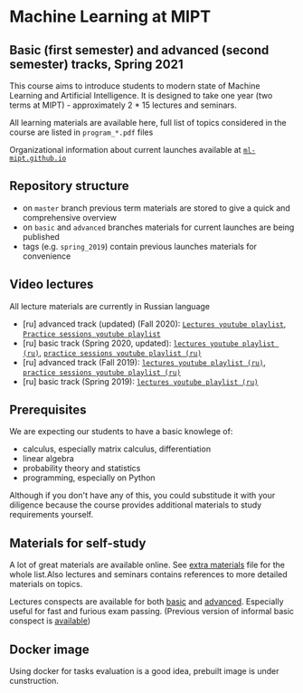# Machine Learning at MIPT

## Basic (first semester) and advanced (second semester) tracks, Spring 2021

This course aims to introduce students to modern state of Machine Learning and
Artificial Intelligence. It is designed to take one year (two terms at MIPT) -
approximately 2 \* 15 lectures and seminars.

All learning materials are available here, full list of topics considered in the
course are listed in `program_*.pdf` files

Organizational information about current launches available at
[`ml-mipt.github.io`](https://ml-mipt.github.io/)

## Repository structure

- on `master` branch previous term materials are stored to give a quick and
  comprehensive overview
- on `basic` and `advanced` branches materials for current launches are being
  published
- tags (e.g. `spring_2019`) contain previous launches materials for convenience

## Video lectures

All lecture materials are currently in Russian language

- [ru] advanced track (updated) (Fall 2020):
  [`Lectures youtube playlist`](https://www.youtube.com/playlist?list=PL4_hYwCyhAvY7k32D65q3xJVo8X8dc3Ye),
  [`Practice sessions youtube playlist`](https://www.youtube.com/playlist?list=PL4_hYwCyhAvZLp0CTIDVQr9FtDR_7DaUr)
- [ru] basic track (Spring 2020, updated):
  [`lectures youtube playlist (ru)`](https://www.youtube.com/playlist?list=PL4_hYwCyhAvZyW6qS58x4uElZgAkMVUvj),
  [`practice sessions youtube playlist (ru)`](https://www.youtube.com/playlist?list=PL4_hYwCyhAvYPOWn6e44RKxEfRWEsPA1z)
- [ru] advanced track (Fall 2019):
  [`lectures youtube playlist (ru)`](https://www.youtube.com/playlist?list=PL4_hYwCyhAvZeq93ssEUaR47xhvs7IhJM),
  [`practice sessions youtube playlist (ru)`](https://www.youtube.com/playlist?list=PL4_hYwCyhAvYvuHz_PKlEV-kOsK2bwUBg)
- [ru] basic track (Spring 2019):
  [`lectures youtube playlist (ru)`](https://www.youtube.com/playlist?list=PL4_hYwCyhAvasRqzz4w562ce0esEwS0Mt)

## Prerequisites

We are expecting our students to have a basic knowlege of:

- calculus, especially matrix calculus, differentiation
- linear algebra
- probability theory and statistics
- programming, especially on Python

Although if you don't have any of this, you could substitude it with your
diligence because the course provides additional materials to study requirements
yourself.

## Materials for self-study

A lot of great materials are available online. See
[extra materials](extra_materials.md) file for the whole list.Also lectures and
seminars contains references to more detailed materials on topics.

Lectures conspects are available for both [basic](lecture_notes_basic__ru.pdf)
and [advanced](lecture_notes_advanced__ru.pdf). Especially useful for fast and
furious exam passing. (Previous version of informal basic conspect is
[available](https://github.com/girafe-ai/ml-mipt/blob/spring_2019/ML_informal_notes.pdf))

## Docker image

Using docker for tasks evaluation is a good idea, prebuilt image is under
cunstruction.
